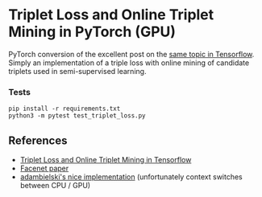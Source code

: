 # Triplet Loss and Online Triplet Mining in PyTorch (GPU)
PyTorch conversion of the excellent post on the [same topic in Tensorflow](https://omoindrot.github.io/triplet-loss).
Simply an implementation of a triple loss with online mining of candidate triplets used in semi-supervised learning.


### Tests
```
pip install -r requirements.txt
python3 -m pytest test_triplet_loss.py
```

## References
* [Triplet Loss and Online Triplet Mining in Tensorflow](https://github.com/omoindrot/tensorflow-triplet-loss)
* [Facenet paper](https://arxiv.org/abs/1503.03832)
* [adambielski's nice implementation](https://github.com/adambielski/siamese-triplet) (unfortunately context switches between CPU / GPU)
